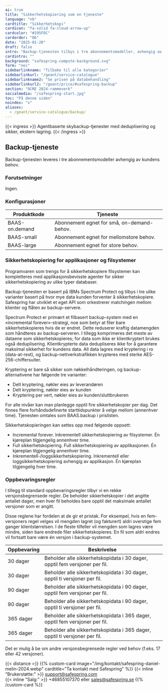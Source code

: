 ```yaml
---
ai: true
title: "Sikkerhetskopiering som en tjeneste"
language: "nb"
cardtitle: "Sikkerhetskopi"
cardicon: "fa-solid fa-cloud-arrow-up"
cardcolor: "#195F8C"
cardorder: "06"
date: "2025-01-20"
draft: false
intro: "Backup-tjenesten tilbys i tre abonnementsmodeller, avhengig av dine behov."
cardintro: ""
background: "safespring-compute-background.svg"
form: "nei"
sidebarlinkname: "Tilbake til alle kategorier"
sidebarlinkurl: "/geant/service-catalogue"
sidebarlinkname2: "Se prisen på databehandling"
sidebarlinkurl2: "/geant/price/#safespring-backup"
section: "OCRE 2024-rammeverk"
socialmedia: "/safespring-start.jpg"
toc: "På denne siden"
noindex: "x"
aliases:
  - /geant/service-catalogue/backup/
---
```


{{< ingress >}}
Agentbaserte skybackup-tjenester med deduplisering og sikker, ekstern lagring.
{{< /ingress >}}

## Backup-tjeneste

Backup-tjenesten leveres i tre abonnementsmodeller avhengig av kundens behov.

### Forutsetninger

Ingen.

### Konfigurasjoner

| Produktkode    | Tjeneste                                   |
| -------------- | ------------------------------------------ |
| BAAS-on.demand | Abonnement egnet for små, on-demand-behov. |
| BAAS-small     | Abonnement egnet for mellomstore behov.    |
| BAAS-large     | Abonnement egnet for store behov.          |

### Sikkerhetskopiering for applikasjoner og filsystemer

Programvaren som trengs for å sikkerhetskopiere filsystemer kan kompletteres med applikasjonsbevisste agenter for sikker sikkerhetskopiering av ulike typer databaser.

Backup-tjenesten er basert på IBMs Spectrum Protect og tilbys i tre ulike varianter basert på hvor mye data kunden forventer å sikkerhetskopiere. Safespring har utviklet et eget API som orkestrerer matchingen mellom klienter og flåten av backup-servere.

Spectrum Protect er primært et filbasert backup-system med en «incremental forever»-strategi, noe som betyr at filer bare sikkerhetskopieres hvis de er endret. Dette reduserer kraftig datamengden som håndteres av backup-serveren. I tillegg komprimeres det meste av dataene som sikkerhetskopieres; for data som ikke er klientkryptert brukes også deduplisering. Klientkrypterte data dedupliseres ikke for å garantere maksimal sikkerhet for kundens data. All data lagres med kryptering i ro (data-at-rest), og backup-nettverkstrafikken krypteres med sterke AES-256-chiffersuiter.

Kryptering er bare så sikker som nøkkelhåndteringen, og backup-alternativene har følgende tre varianter:

- Delt kryptering, nøkler eies av leverandøren
- Delt kryptering, nøkler eies av kunden
- Kryptering per vert, nøkler eies av kunden/sluttbrukeren

For alle nivåer kan man planlegge opptil fire sikkerhetskopier per dag. Det finnes flere forhåndsdefinerte starttidspunkter å velge mellom (annenhver time). Tjenesten omtales som BAAS.backup i prislisten.

Sikkerhetskopieringen kan settes opp med følgende oppsett:

- Incremental forever. Inkrementell sikkerhetskopiering av filsystemer. Én kjøreplan tilgjengelig annenhver time.
- Full sikkerhetskopiering. Full sikkerhetskopiering av applikasjonen. Én kjøreplan tilgjengelig annenhver time.
- Inkrementell-/loggsikkerhetskopiering. Inkrementell eller loggsikkerhetskopiering avhengig av applikasjon. Én kjøreplan tilgjengelig hver time.

### Oppbevaringsregler

I tillegg til standard oppbevaringsregler tilbyr vi en rekke versjonsbegrensede regler. De beholder sikkerhetskopier i det angitte antallet dager, men hver fil beholdes bare opptil det maksimale antallet versjoner som er angitt.

Disse reglene har fordelen at de gir et pristak. For eksempel, hvis en fem-versjoners regel velges vil mengden lagret (og fakturert) aldri overstige fem ganger klientstørrelsen. I de fleste tilfeller vil mengden som lagres være mindre, siden bare endrede filer sikkerhetskopieres. En fil som aldri endres vil fortsatt bare være én versjon i backup-systemet.

| Oppbevaring | Beskrivelse                                                                 |
| ----------- | --------------------------------------------------------------------------- |
| 30 dager    | Beholder alle sikkerhetskopidata i 30 dager, opptil fem versjoner per fil.  |
| 30 dager    | Beholder alle sikkerhetskopidata i 30 dager, opptil ti versjoner per fil.   |
| 90 dager    | Beholder alle sikkerhetskopidata i 90 dager, opptil fem versjoner per fil.  |
| 90 dager    | Beholder alle sikkerhetskopidata i 90 dager, opptil ti versjoner per fil.   |
| 365 dager   | Beholder alle sikkerhetskopidata i 365 dager, opptil fem versjoner per fil. |
| 365 dager   | Beholder alle sikkerhetskopidata i 365 dager, opptil ti versjoner per fil.  |

Det er mulig å be om andre versjonsbegrensede regler ved behov (f.eks. 17 eller 42 versjoner).

{{< distance >}}
{{% custom-card image="/img/kontakt/safespring-daniel-melin-2024.webp" cardtitle="Ta kontakt med Safespring" %}}
{{< inline "Brukerstøtte:" >}} support@safespring.com  
{{< inline "Salg:" >}} +46855107370 eller sales@safespring.se
{{% /custom-card %}}
